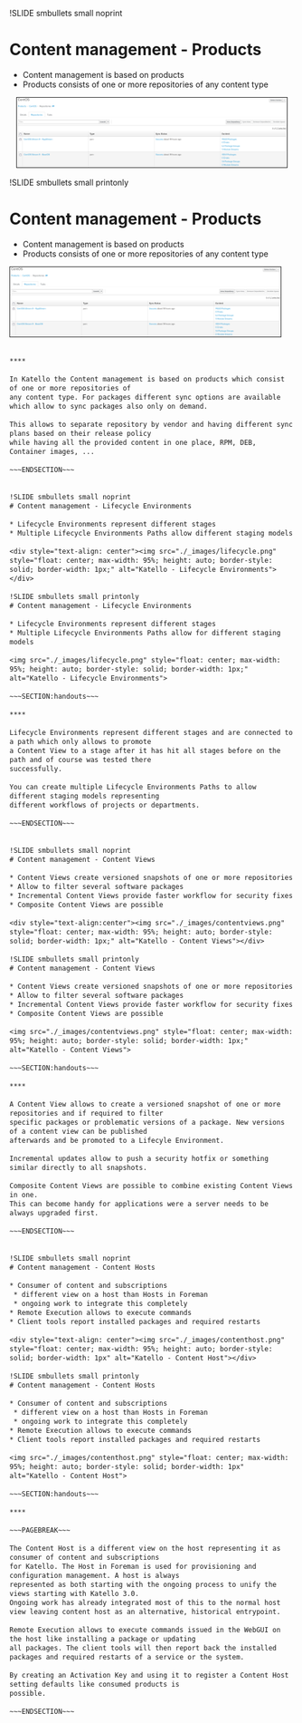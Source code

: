 !SLIDE smbullets small noprint
# Content management - Products

* Content management is based on products
* Products consists of one or more repositories of any content type

<div style="text-align: center"><img src="./_images/products.png" style="float: center; max-width: 95%; height: auto; border-style: solid; border-width: 1px;" alt="Katello - Products"></div>

!SLIDE smbullets small printonly
# Content management - Products

* Content management is based on products
* Products consists of one or more repositories of any content type

<div style:"text-align: center"><img src="./_images/products.png" style="float: center; max-width: 95%; height: auto; border-style: solid; border-width: 1px;" alt="Katello - Products"></div>

~~~SECTION:handouts~~~

****

In Katello the Content management is based on products which consist of one or more repositories of
any content type. For packages different sync options are available which allow to sync packages also only on demand.

This allows to separate repository by vendor and having different sync plans based on their release policy
while having all the provided content in one place, RPM, DEB, Container images, ...

~~~ENDSECTION~~~


!SLIDE smbullets small noprint
# Content management - Lifecycle Environments

* Lifecycle Environments represent different stages
* Multiple Lifecycle Environments Paths allow different staging models

<div style="text-align: center"><img src="./_images/lifecycle.png" style="float: center; max-width: 95%; height: auto; border-style: solid; border-width: 1px;" alt="Katello - Lifecycle Environments"></div>

!SLIDE smbullets small printonly
# Content management - Lifecycle Environments

* Lifecycle Environments represent different stages
* Multiple Lifecycle Environments Paths allow for different staging models

<img src="./_images/lifecycle.png" style="float: center; max-width: 95%; height: auto; border-style: solid; border-width: 1px;" alt="Katello - Lifecycle Environments">

~~~SECTION:handouts~~~

****

Lifecycle Environments represent different stages and are connected to a path which only allows to promote
a Content View to a stage after it has hit all stages before on the path and of course was tested there
successfully.

You can create multiple Lifecycle Environments Paths to allow different staging models representing
different workflows of projects or departments.

~~~ENDSECTION~~~


!SLIDE smbullets small noprint
# Content management - Content Views

* Content Views create versioned snapshots of one or more repositories
* Allow to filter several software packages
* Incremental Content Views provide faster workflow for security fixes
* Composite Content Views are possible

<div style="text-align:center"><img src="./_images/contentviews.png" style="float: center; max-width: 95%; height: auto; border-style: solid; border-width: 1px;" alt="Katello - Content Views"></div>

!SLIDE smbullets small printonly
# Content management - Content Views

* Content Views create versioned snapshots of one or more repositories
* Allow to filter several software packages
* Incremental Content Views provide faster workflow for security fixes
* Composite Content Views are possible

<img src="./_images/contentviews.png" style="float: center; max-width: 95%; height: auto; border-style: solid; border-width: 1px;" alt="Katello - Content Views">

~~~SECTION:handouts~~~

****

A Content View allows to create a versioned snapshot of one or more repositories and if required to filter
specific packages or problematic versions of a package. New versions of a content view can be published
afterwards and be promoted to a Lifecyle Environment.

Incremental updates allow to push a security hotfix or something similar directly to all snapshots.

Composite Content Views are possible to combine existing Content Views in one.
This can become handy for applications were a server needs to be always upgraded first.

~~~ENDSECTION~~~


!SLIDE smbullets small noprint
# Content management - Content Hosts

* Consumer of content and subscriptions 
 * different view on a host than Hosts in Foreman
 * ongoing work to integrate this completely
* Remote Execution allows to execute commands
* Client tools report installed packages and required restarts

<div style="text-align: center"><img src="./_images/contenthost.png" style="float: center; max-width: 95%; height: auto; border-style: solid; border-width: 1px" alt="Katello - Content Host"></div>

!SLIDE smbullets small printonly
# Content management - Content Hosts

* Consumer of content and subscriptions 
 * different view on a host than Hosts in Foreman
 * ongoing work to integrate this completely
* Remote Execution allows to execute commands
* Client tools report installed packages and required restarts

<img src="./_images/contenthost.png" style="float: center; max-width: 95%; height: auto; border-style: solid; border-width: 1px" alt="Katello - Content Host">

~~~SECTION:handouts~~~

****

~~~PAGEBREAK~~~

The Content Host is a different view on the host representing it as consumer of content and subscriptions
for Katello. The Host in Foreman is used for provisioning and configuration management. A host is always
represented as both starting with the ongoing process to unify the views starting with Katello 3.0.
Ongoing work has already integrated most of this to the normal host view leaving content host as an alternative, historical entrypoint.

Remote Execution allows to execute commands issued in the WebGUI on the host like installing a package or updating
all packages. The client tools will then report back the installed packages and required restarts of a service or the system.

By creating an Activation Key and using it to register a Content Host setting defaults like consumed products is
possible.

~~~ENDSECTION~~~


